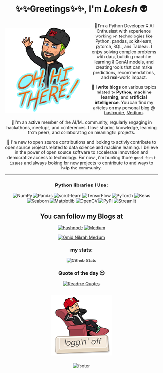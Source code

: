 <div align = "center">
<h1> ✨✨Greetings✨✨, I'm 𝙇𝙤𝙠𝙚𝙨𝙝 👽 </h1>
  
<div>
<img src = "./media/oh_hi_there.png" width = 280 align= 'left' style="margin-bottom: 10px; margin-top:15px">
</div>

🚀 I’m a Python Developer & AI Enthusiast with experience working on technologies like Python, pandas, scikit-learn, pytorch, SQL, and Tableau. I enjoy solving complex problems with data, building machine learning & GenAI models, and creating tools that can make predictions, recommendations, and real-world impact.

🚀 I **write blogs** on various topics related to **Python**, **machine learning**, and **artificial intelligence**. You can find my articles on my personal blog @ [hashnode](https://lokeshwarlakhi.hashnode.dev/), [Medium](https://medium.com/@lokeshwarlakhi).

🚀 I’m an active member of the AI/ML community, regularly engaging in hackathons, meetups, and conferences. I love sharing knowledge, learning from peers, and collaborating on meaningful projects.

🚀 I'm new to open source contributions and looking to activly contribute to open source projects related to data science and machine learning. I believe in the power of open source software to accelerate innovation and democratize access to technology. For now , i'm hunting those `good first issues` and always looking for new projects to contribute to and ways to help the community.

---

### Python libraries I Use:
![NumPy](https://img.shields.io/badge/numpy-%23013243.svg?style=for-the-badge&logo=numpy&logoColor=white)
![Pandas](https://img.shields.io/badge/pandas-%23150458.svg?style=for-the-badge&logo=pandas&logoColor=white)
![scikit-learn](https://img.shields.io/badge/scikit--learn-%23F7931E.svg?style=for-the-badge&logo=scikit-learn&logoColor=white)
![TensorFlow](https://img.shields.io/badge/TensorFlow-%23FF6F00.svg?style=for-the-badge&logo=TensorFlow&logoColor=white)
![PyTorch](https://img.shields.io/badge/PyTorch-%23EE4C2C.svg?style=for-the-badge&logo=PyTorch&logoColor=white)
![Keras](https://img.shields.io/badge/Keras-%23D00000.svg?style=for-the-badge&logo=Keras&logoColor=white)
![Seaborn](https://img.shields.io/badge/Seaborn-red.svg?style=for-the-badge&logo=Seaborn&logoColor=white)
![Matplotlib](https://img.shields.io/badge/matplotlib-orange.svg?style=for-the-badge&logo=matplotlib&logoColor=white)
![OpenCV](https://img.shields.io/badge/OpenCV-coral.svg?style=for-the-badge&logo=OpenCV&logoColor=white)
![PyPI](https://img.shields.io/badge/PyPI-purple.svg?style=for-the-badge&logo=PyPI&logoColor=white)
![Streamlit](https://img.shields.io/badge/Streamlit-royalblue.svg?style=for-the-badge&logo=Streamlit&logoColor=white)
<!-- ![Snowflake](https://img.shields.io/badge/snowflake-blue.svg?style=for-the-badge&logo=snowflake&logoColor=white) -->
<!-- ![PyTorch](https://img.shields.io/badge/PyTorch-darkpink.svg?style=for-the-badge&logo=PyTorch&logoColor=white) -->
<!-- ![SymPy](https://img.shields.io/badge/SymPy-teal.svg?style=for-the-badge&logo=Sympy&logoColor=white) -->
<!-- ![HuggingFace](https://img.shields.io/badge/HuggingFace-yellow.svg?style=for-the-badge&logo=HuggingFace&logoColor=white) -->
<!-- ![NLTK](https://img.shields.io/badge/NLTK-grey.svg?style=for-the-badge&logo=NLTK&logoColor=white) -->


## You can follow my Blogs at
[![Hashnode](https://img.shields.io/badge/Hashnode-2962FF?style=for-the-badge&logo=hashnode&logoColor=white)](https://lokeshwarlakhi.hashnode.dev/)
[![Medium](https://img.shields.io/badge/Medium-12100E?style=for-the-badge&logo=medium&logoColor=white)](https://medium.com/@lokeshwarlakhi)

[![Omid Nikrah Medium](https://github-readme-medium.vercel.app/?username=lokeshwarlakhi&text=Pink)](https://medium.com/@lokeshwarlakhi)

<!-- [![trophy](https://github-profile-trophy.vercel.app/?username=lokeshwarlakhi)](https://github.com/lokeshwarlakhi/github-profile-trophy) -->

### my stats:

![Github Stats](https://github-readme-stats.vercel.app/api?username=lokeshwarlakhi&count_private=true&show_icons=true&include_all_commits=true)

### Quote of the day 😌
[![Readme Quotes](https://quotes-github-readme.vercel.app/api?type=horizontal&theme=dark)](https://github.com/piyushsuthar/github-readme-quotes)

<div>
<img src = "./media/signingoff.png"  align= 'center' style="margin-bottom: 10px; margin-top:15px">
</div>

<!-- ![good bye](media/signingoff.png) -->

![footer](https://capsule-render.vercel.app/api?type=waving&color=gradient&height=80&section=footer&width=100)
